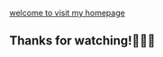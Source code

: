 [welcome to visit my homepage](https://mxtoh64.github.io/)
## Thanks for watching!:star_struck::star_struck::star_struck:
